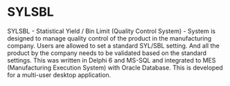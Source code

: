 # SYLSBL
SYLSBL - Statistical Yield / Bin Limit (Quality Control System) - System is designed to manage quality control of the product in the manufacturing company. Users are allowed to set a standard SYL/SBL setting. And all the product by the company needs to be validated based on the standard settings. This was written in Delphi 6 and MS-SQL and integrated to MES (Manufacturing Execution System) with Oracle Database. This is developed for a multi-user desktop application. 


